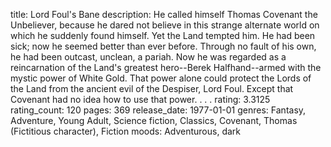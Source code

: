 title: Lord Foul's Bane
description: He called himself Thomas Covenant the Unbeliever, because he dared not believe in this strange alternate world on which he suddenly found himself. 
Yet the Land tempted him. He had been sick; now he seemed better than ever before. Through no fault of his own, he had been outcast, unclean, a pariah. Now he was regarded as a reincarnation of the Land's greatest hero--Berek Halfhand--armed with the mystic power of White Gold. That power alone could protect the Lords of the Land from the ancient evil of the Despiser, Lord Foul. Except that Covenant had no idea how to use that power. . . .
rating: 3.3125
rating_count: 120
pages: 369
release_date: 1977-01-01
genres: Fantasy, Adventure, Young Adult, Science fiction, Classics, Covenant, Thomas (Fictitious character), Fiction
moods: Adventurous, dark